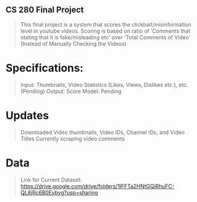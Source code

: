 ## CS 280 Final Project
> This final project is a system that scores the clickbait/misinformation level in youtube videos.
> Scoring is based on ratio of 'Comments that stating that it is fake/misleading etc' over 'Total Comments of Video' (Instead of Manually Checking the Videos)

# Specifications:
> Input: Thumbnails, Video Statistics (Likes, Views, Dislikes etc.), etc. (Pending)
> Output: Score
> Model: Pending

# Updates
> Downloaded Video thumbnails, Video IDs, Channel IDs, and Video Titles
> Currently scraping video comments

# Data
> Link for Current Dataset: https://drive.google.com/drive/folders/1IFFTa2HNtGQiRhuFC-QL8jRc6B0Eybyg?usp=sharing
